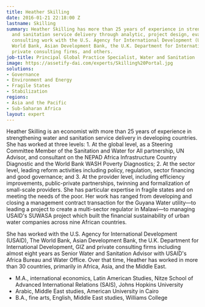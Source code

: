```yaml
---
title: Heather Skilling
date: 2016-01-21 22:18:00 Z
lastname: Skilling
summary: Heather Skilling has more than 25 years of experience in strengthening water
  and sanitation service delivery through analytic, project design, evaluation, and
  consulting work with the U.S. Agency for International Development (USAID), The
  World Bank, Asian Development Bank, the U.K. Department for International Development,
  private consulting firms, and others.
job-title: Principal Global Practice Specialist, Water and Sanitation
image: https://assetify-dai.com/experts/Skilling%20Portal.jpg
solutions:
- Governance
- Environment and Energy
- Fragile States
- Stabilization
regions:
- Asia and the Pacific
- Sub-Saharan Africa
layout: expert
---
```


Heather Skilling is an economist with more than 25 years of experience in strengthening water and sanitation service delivery in developing countries. She has worked at three levels: 1. At the global level, as a Steering Committee Member of the Sanitation and Water for All partnership, UN Advisor, and consultant on the NEPAD Africa Infrastructure Country Diagnostic and the World Bank WASH Poverty Diagnostics; 2. At the sector level, leading reform activities including policy, regulation, sector financing and good governance; and 3. At the provider level, including efficiency improvements, public-private partnerships, twinning and formalization of small-scale providers. She has particular expertise in fragile states and on meeting the needs of the poor.  Her work has ranged from developing and closing a management contract transaction for the Guyana Water utility—to leading a project to create a multi-sector regulator in Malawi—to managing USAID's SUWASA project which built the financial sustainability of urban water companies across nine African countries. 

She has worked with the U.S. Agency for International Development (USAID), The World Bank, Asian Development Bank, the U.K. Department for International Development, GIZ and private consulting firms including almost eight years as Senior Water and Sanitation Advisor with USAID's Africa Bureau and Water Office.  Over that time, Heather has worked in more than 30 countries, primarily in Africa, Asia, and the Middle East.   

* M.A., international economics, Latin American Studies, Nitze School of Advanced International Relations (SAIS), Johns Hopkins University
* Arabic, Middle East studies, American University in Cairo
* B.A., fine arts, English, Middle East studies, Williams College
